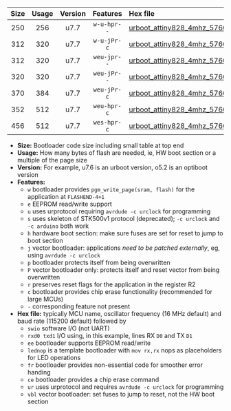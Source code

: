 |Size|Usage|Version|Features|Hex file|
|:-:|:-:|:-:|:-:|:--|
|250|256|u7.7|`w-u-hpr--`|[urboot_attiny828_4mhz_57600bps_swio_rxc2_txc3_lednop_ur.hex](https://raw.githubusercontent.com/stefanrueger/urboot.hex/main/mcus/attiny828/fcpu_4mhz/57600_bps/urboot_attiny828_4mhz_57600bps_swio_rxc2_txc3_lednop_ur.hex)|
|312|320|u7.7|`w-u-jPr-c`|[urboot_attiny828_4mhz_57600bps_swio_rxc2_txc3_lednop_fr_ce_ur_vbl.hex](https://raw.githubusercontent.com/stefanrueger/urboot.hex/main/mcus/attiny828/fcpu_4mhz/57600_bps/urboot_attiny828_4mhz_57600bps_swio_rxc2_txc3_lednop_fr_ce_ur_vbl.hex)|
|312|320|u7.7|`weu-jpr--`|[urboot_attiny828_4mhz_57600bps_swio_rxc2_txc3_ee_lednop_ur_vbl.hex](https://raw.githubusercontent.com/stefanrueger/urboot.hex/main/mcus/attiny828/fcpu_4mhz/57600_bps/urboot_attiny828_4mhz_57600bps_swio_rxc2_txc3_ee_lednop_ur_vbl.hex)|
|320|320|u7.7|`weu-jPr--`|[urboot_attiny828_4mhz_57600bps_swio_rxc2_txc3_ee_ur_vbl.hex](https://raw.githubusercontent.com/stefanrueger/urboot.hex/main/mcus/attiny828/fcpu_4mhz/57600_bps/urboot_attiny828_4mhz_57600bps_swio_rxc2_txc3_ee_ur_vbl.hex)|
|370|384|u7.7|`weu-jPr-c`|[urboot_attiny828_4mhz_57600bps_swio_rxc2_txc3_ee_lednop_fr_ce_ur_vbl.hex](https://raw.githubusercontent.com/stefanrueger/urboot.hex/main/mcus/attiny828/fcpu_4mhz/57600_bps/urboot_attiny828_4mhz_57600bps_swio_rxc2_txc3_ee_lednop_fr_ce_ur_vbl.hex)|
|352|512|u7.7|`weu-hpr-c`|[urboot_attiny828_4mhz_57600bps_swio_rxc2_txc3_ee_lednop_fr_ce_ur.hex](https://raw.githubusercontent.com/stefanrueger/urboot.hex/main/mcus/attiny828/fcpu_4mhz/57600_bps/urboot_attiny828_4mhz_57600bps_swio_rxc2_txc3_ee_lednop_fr_ce_ur.hex)|
|456|512|u7.7|`wes-hpr-c`|[urboot_attiny828_4mhz_57600bps_swio_rxc2_txc3_ee_lednop_fr_ce.hex](https://raw.githubusercontent.com/stefanrueger/urboot.hex/main/mcus/attiny828/fcpu_4mhz/57600_bps/urboot_attiny828_4mhz_57600bps_swio_rxc2_txc3_ee_lednop_fr_ce.hex)|

- **Size:** Bootloader code size including small table at top end
- **Usage:** How many bytes of flash are needed, ie, HW boot section or a multiple of the page size
- **Version:** For example, u7.6 is an urboot version, o5.2 is an optiboot version
- **Features:**
  + `w` bootloader provides `pgm_write_page(sram, flash)` for the application at `FLASHEND-4+1`
  + `e` EEPROM read/write support
  + `u` uses urprotocol requiring `avrdude -c urclock` for programming
  + `s` uses skeleton of STK500v1 protocol (deprecated); `-c urclock` and `-c arduino` both work
  + `h` hardware boot section: make sure fuses are set for reset to jump to boot section
  + `j` vector bootloader: applications *need to be patched externally*, eg, using `avrdude -c urclock`
  + `p` bootloader protects itself from being overwritten
  + `P` vector bootloader only: protects itself and reset vector from being overwritten
  + `r` preserves reset flags for the application in the register R2
  + `c` bootloader provides chip erase functionality (recommended for large MCUs)
  + `-` corresponding feature not present
- **Hex file:** typically MCU name, oscillator frequency (16 MHz default) and baud rate (115200 default) followed by
  + `swio` software I/O (not UART)
  + `rxd0 txd1` I/O using, in this example, lines RX `D0` and TX `D1`
  + `ee` bootloader supports EEPROM read/write
  + `lednop` is a template bootloader with `mov rx,rx` nops as placeholders for LED operations
  + `fr` bootloader provides non-essential code for smoother error handing
  + `ce` bootloader provides a chip erase command
  + `ur` uses urprotocol and requires `avrdude -c urclock` for programming
  + `vbl` vector bootloader: set fuses to jump to reset, not the HW boot section
